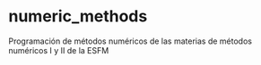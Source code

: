 # numeric_methods
Programación de métodos numéricos de las materias de métodos numéricos I y II de la ESFM
